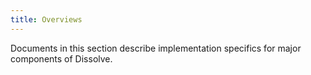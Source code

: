 ```yaml
---
title: Overviews
---
```


Documents in this section describe implementation specifics for major components of Dissolve.

